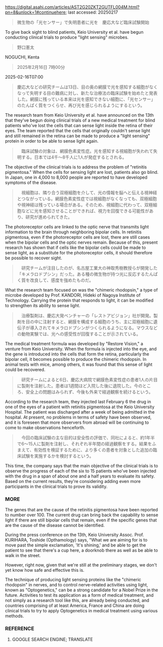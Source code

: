 https://digital.asahi.com/articles/AST2G20ZKT2GUTFL004M.html?pn=8&unlock=1#continuehere; last accessed: 20250217

> 微生物の「光センサー」で失明患者に光を　慶応大など臨床試験開始

To give back sight to blind patients, Keio University et al. have begun conducting clinical trials to produce "light sensing" microbes.

> 野口憲太

NOGUCHI, Kenta

> 2025年2月16日 7時00分

2025-02-16T07:00

> 慶応大などの研究チームは13日、目の奥の網膜で光を感知する細胞がなくなって失明する目の難病に対し、新たな治療法の臨床試験を始めたと発表した。網膜に残っている本来は光を感知できない細胞に、「光センサー」のたんぱく質をつくらせ、再び光を感じられるようにするという。

The research team from Keio University et al. have announced on the 13th that they've begun doing clinical trials of a new medical treatment for blind patients who've lost the cells that can sense light inside the retina of their eyes. The team reported that the cells that originally couldn't sense light and still remained in the retina can be made to produce a "light sensing" protein in order to be able to sense light again.

> 　臨床試験の対象は、網膜色素変性症。光を感知する視細胞が失われて失明する。日本では4千～8千人に1人が発症するとされる。

The objective of the clinical trials is to address the problem of "retinitis pigmentosa." When the cells for sensing light are lost, patients also go blind. In Japan, one in 4,000 to 8,000 people are reported to have developed symptoms of the disease.

> 　視細胞は、隣り合う双極細胞を介して、光の情報を脳へと伝える視神経とつながっている。網膜色素変性症では視細胞がなくなっても、双極細胞や視神経は残っている場合がある。そのため、視細胞に代わって、双極細胞などに光を感知させることができれば、視力を回復できる可能性があり、研究が進められてきた。

The photoreceptor cells are linked to the optic nerve that transmits light information to the brain through neighboring bipolar cells. In retinitis pigmentosa, even if the photoreceptor cells are lost, there are still cases when the bipolar cells and the optic nerves remain. Because of this, present research has shown that if cells like the bipolar cells could be made to sense light, as a substitute for the photoreceptor cells, it should therefore be possible to recover sight.

> 　研究チームが注目したのが、名古屋工業大の神取秀樹教授らが開発した「キメラロドプシン」だった。ある種の微生物が持つ光に反応するたんぱく質を改良して、感度を強めたものだ。

What the research team focused on was the "chimeric rhodopsin," a type of microbe developed by Prof. KANDORI, Hideki of Nagoya Institute of Technology. Carrying the protein that responds to light, it can be modified to strengthen its ability to sense light.

> 　治療製剤は、慶応大発ベンチャーの「レストアビジョン」社が開発。製剤を目の中に注射すると、網膜を構成する細胞のうち、主に双極細胞に遺伝子が導入されてキメラロドプシンがつくられるようになる。マウスなどの動物実験では、光への感受性が回復することが示されている。

The medical treatment formula was developed by "Restore Vision," a venture from Keio University. When the formula is injected into the eye, and the gene is introduced into the cells that form the retina, particularly the bipolar cell, it becomes possible to produce the chimeric rhodopsin. In animal tests with mice, among others, it was found that this sense of light could be recovered.

> 　研究チームによると6日、慶応大病院で網膜色素変性症の患者1人の片目に製剤を注射した。患者は1週間ほど入院した後に退院した。今のところ、安全上の問題はみられず、今後も外来で経過観察を続けるという。

According to the research team, they injected last February 6 the drug in one of the eyes of a patient with retinitis pigmentosa at the Keio University Hospital. The patient was discharged after a week of being admitted in the hospital. At present, no problems in terms of safety have been observed, and it is foreseen that more observers from abroad will be continuing to come to make observations henceforth.

> 　今回の臨床試験の主な目的は安全性の評価で、同社によると、約1年半で6～15人に製剤を注射し、それぞれ半年間の経過観察をする。結果をふまえて、有効性を検証するために、より多くの患者を対象とした追加の臨床試験を実施するかを検討するという。

This time, the company says that the main objective of the clinical trials is to observe the progress of each of the six to 15 patients who've been injected with the drug in a span of about one and a half years to evaluate its safety. Based on the current results, they're considering adding even more participants in the clinical trials to prove its validity.

### MORE

The genes that are the cause of the retinitis pigmentosa have been reported to number over 100. The current drug can bring back the capability to sense light if there are still bipolar cells that remain, even if the specific genes that are the cause of the disease cannot be identified.

During the press conference on the 13th, Keio University Assoc. Prof. KURIHARA, Toshide (Opthamology) says, "What we are aiming for is to move past the simple exclamation, 'It's shining,' and be able to get the patient to see that there's a cup here, a doorknob there as well as be able to walk in the street.

However, right now, given that we're still at the preliminary stages, we don't yet know how safe and effective this is. 

The technique of producing light sensing proteins like the "chimeric rhodopsin" in nerves, and to control nerve-related activities using light, known as "Optogenetics," can be a strong candidate for a Nobel Prize in the future. Activities to test its application as a form of medical treatment, and not simply as a research tool like this, are already being conducted, and countries comprising of at least America, France and China are doing clinical trials to try to apply Optogenetics in medical treatment using various methods.

### REFERENCE

1) GOOGLE SEARCH ENGINE; TRANSLATE